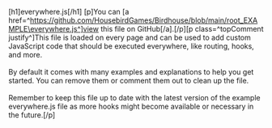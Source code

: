 [h1]everywhere.js[/h1]
[p]You can [a href=^https://github.com/HousebirdGames/Birdhouse/blob/main/root_EXAMPLE\everywhere.js^]view this file on GitHub[/a].[/p][p class=^topComment justify^]This file is loaded on every page and can be used to add custom JavaScript code that should be executed everywhere, like routing, hooks, and more. <br><br>By default it comes with many examples and explanations to help you get started. You can remove them or comment them out to clean up the file. <br><br>Remember to keep this file up to date with the latest version of the example everywhere.js file as more hooks might become available or necessary in the future.[/p]